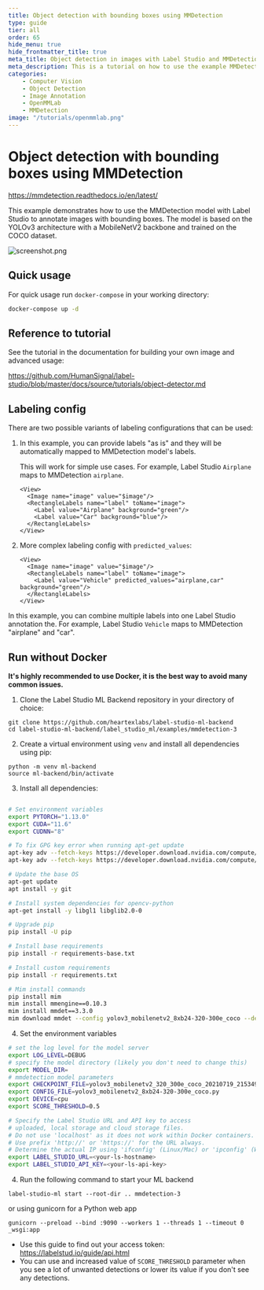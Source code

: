 ```yaml
---
title: Object detection with bounding boxes using MMDetection
type: guide
tier: all
order: 65
hide_menu: true
hide_frontmatter_title: true
meta_title: Object detection in images with Label Studio and MMDetection
meta_description: This is a tutorial on how to use the example MMDetection model backend with Label Studio for image segmentation tasks.
categories:
    - Computer Vision
    - Object Detection
    - Image Annotation
    - OpenMMLab
    - MMDetection
image: "/tutorials/openmmlab.png"
---
```


<!--

-->

# Object detection with bounding boxes using MMDetection

https://mmdetection.readthedocs.io/en/latest/

This example demonstrates how to use the MMDetection model with Label Studio to annotate images with bounding boxes. 
The model is based on the YOLOv3 architecture with a MobileNetV2 backbone and trained on the COCO dataset. 

![screenshot.png](../screenshot.png)

## Quick usage

For quick usage run `docker-compose` in your working directory:

```bash
docker-compose up -d
```

## Reference to tutorial

See the tutorial in the documentation for building your own image and advanced usage:

https://github.com/HumanSignal/label-studio/blob/master/docs/source/tutorials/object-detector.md


## Labeling config

There are two possible variants of labeling configurations that can be used:

1. In this example, you can provide labels "as is" and they will be automatically mapped to MMDetection model's labels.

    This will work for simple use cases. For example, Label Studio `Airplane` maps to MMDetection `airplane`.

    ```
    <View>
      <Image name="image" value="$image"/>
      <RectangleLabels name="label" toName="image">
        <Label value="Airplane" background="green"/>
        <Label value="Car" background="blue"/>
      </RectangleLabels>
    </View>
    ```

2. More complex labeling config with `predicted_values`:

    ```
    <View>
      <Image name="image" value="$image"/>
      <RectangleLabels name="label" toName="image">
        <Label value="Vehicle" predicted_values="airplane,car" background="green"/>
      </RectangleLabels>
    </View>
    ```

In this example, you can combine multiple labels into one Label Studio annotation the. For example, Label Studio `Vehicle` maps to MMDetection "airplane" and "car".


## Run without Docker

**It's highly recommended to use Docker, it is the best way to avoid many common issues.**

1. Clone the Label Studio ML Backend repository in your directory of choice:

```
git clone https://github.com/heartexlabs/label-studio-ml-backend
cd label-studio-ml-backend/label_studio_ml/examples/mmdetection-3
```

2. Create a virtual environment using `venv` and install all dependencies using pip:
```
python -m venv ml-backend
source ml-backend/bin/activate
```

3. Install all dependencies:

```bash

# Set environment variables
export PYTORCH="1.13.0"
export CUDA="11.6"
export CUDNN="8"

# To fix GPG key error when running apt-get update
apt-key adv --fetch-keys https://developer.download.nvidia.com/compute/cuda/repos/ubuntu1804/x86_64/3bf863cc.pub
apt-key adv --fetch-keys https://developer.download.nvidia.com/compute/machine-learning/repos/ubuntu1804/x86_64/7fa2af80.pub

# Update the base OS
apt-get update
apt install -y git

# Install system dependencies for opencv-python
apt-get install -y libgl1 libglib2.0-0

# Upgrade pip
pip install -U pip

# Install base requirements
pip install -r requirements-base.txt

# Install custom requirements
pip install -r requirements.txt

# Mim install commands
pip install mim
mim install mmengine==0.10.3
mim install mmdet==3.3.0
mim download mmdet --config yolov3_mobilenetv2_8xb24-320-300e_coco --dest .
```

4. Set the environment variables

```bash
# set the log level for the model server
export LOG_LEVEL=DEBUG
# specify the model directory (likely you don't need to change this)
export MODEL_DIR=
# mmdetection model parameters
export CHECKPOINT_FILE=yolov3_mobilenetv2_320_300e_coco_20210719_215349-d18dff72.pth
export CONFIG_FILE=yolov3_mobilenetv2_8xb24-320-300e_coco.py
export DEVICE=cpu
export SCORE_THRESHOLD=0.5

# Specify the Label Studio URL and API key to access
# uploaded, local storage and cloud storage files.
# Do not use 'localhost' as it does not work within Docker containers.
# Use prefix 'http://' or 'https://' for the URL always.
# Determine the actual IP using 'ifconfig' (Linux/Mac) or 'ipconfig' (Windows).
export LABEL_STUDIO_URL=<your-ls-hostname>
export LABEL_STUDIO_API_KEY=<your-ls-api-key>
```

4. Run the following command to start your ML backend

```
label-studio-ml start --root-dir .. mmdetection-3
```

or using gunicorn for a Python web app 

```
gunicorn --preload --bind :9090 --workers 1 --threads 1 --timeout 0 _wsgi:app
```

* Use this guide to find out your access token: https://labelstud.io/guide/api.html
* You can use and increased value of `SCORE_THRESHOLD` parameter when you see a lot of unwanted detections or lower its value if you don't see any detections.
